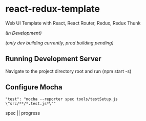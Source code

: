 # react-redux-template
Web UI Template with React, React Router, Redux, Redux Thunk

_(In Development)_

_(only dev building currently, prod building pending)_


## Running Development Server

Navigate to the project directory root and run (npm start -s)

## Configure Mocha

    "test": "mocha --reporter spec tools/testSetup.js \"src/**/*.test.js*\""

spec || progress